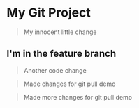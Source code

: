 # My Git Project

> My innocent little change

## I'm in the feature branch

> Another code change

> Made changes for git pull demo

> Made more changes for git pull demo
